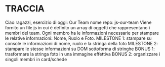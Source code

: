 # TRACCIA

Ciao ragazzi,
esercizio di oggi: Our Team
nome repo: js-our-team
Viene fornito un file js in cui è definito un array di oggetti che rappresentano i membri del team.
Ogni membro ha le informazioni necessarie per stampare le relative informazioni: Nome, Ruolo e Foto.
MILESTONE 1:
stampare su console le informazioni di nome, ruolo e la stringa della foto
MILESTONE 2:
stampare le stesse informazioni su DOM sottoforma di stringhe
BONUS 1:
trasformare la stringa foto in una immagine effettiva
BONUS 2:
organizzare i singoli membri in card/schede
